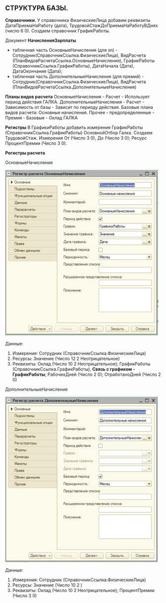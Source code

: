 ## СТРУКТУРА БАЗЫ.
**Справочники.**
У справочника ФизическиеЛица добавим реквизиты ДатаПриемаНаРаботу (дата), ТрудовойСтажДоПриемаНаРаботуВДнях (число 6 0).
Создаем справочник ГрафикРаботы.

Документ **НачисленияЗарплаты** 
  - табличная часть ОсновныеНачисления (для зп) - Сотрудник(СправочникСсылка.ФизическиеЛица), ВидРасчета (ПланВидовРасчетаСсылка.ОсновныеНачисления), ГрафикРаботы (СправочникСсылка.ГрафикРаботы), ДатаНачала (Дата), ДатаОкончания (Дата);
  - табличная часть ДополнительныеНачисления (для премий) - Сотрудник(СправочникСсылка.ФизическиеЛица), ВидРасчета (ПланВидовРасчетаСсылка.ДополнительныеНачисления)

**Планы видов расчета**
ОсновныеНачисления - Расчет - Использует период действия ГАЛКА.
ДополнительныеНачисления - Расчет - Зависимость от базы - Зависит по периоду действия. Базовые плана видов расчета: Основные начисления. Прочее - предопределенные - Премия - Базовые - Оклад ГАЛКА

**Регистры**
В ГрафикиРаботы добавить измерение ГрафикРаботы (СправочникСсылка.ГрафикРаботы) ОсновнойОтбор Галка.
Создаем ТрудовойСтаж. Измерения От (Число 3 0), До (Число 3 0); Ресурс ПроцентПремии (Число 3 0).

**Регистры расчета**

  ОсновныеНачисления

![ОсновныеНачисления](https://raw.githubusercontent.com/grydni4ok/1C/main/%D0%A1%D0%BF%D0%B5%D1%86%D0%B8%D0%B0%D0%BB%D0%B8%D1%81%D1%82/%D0%A1%D0%9F%D0%A0/01%20%D0%B7%D0%B0%D0%B4%D0%B0%D1%87%D0%B0/%D0%9E%D1%81%D0%BD%D0%BE%D0%B2%D0%BD%D1%8B%D0%B5%D0%9D%D0%B0%D1%87%D0%B8%D1%81%D0%BB%D0%B5%D0%BD%D0%B8%D1%8F.jpg)

Данные:
  1. Измерения: Сотрудник (СправочникСсылка.ФизическиеЛица)
  2. Ресурсы: Значение (Число 12 2 Неотрицательное)
  3. Реквизиты: Оклад (Число 10 2 Неотрицательное); ГрафикРаботы (СправочникСсылка.ГрафикРаботы), **Связь с графиком - ГрафикРаботы**; РабочихДней (Число 2 0); ОтработаноДней (Число 2 0)

ДополнительныеНачисления

![ДополнительныеНачисления](https://raw.githubusercontent.com/grydni4ok/1C/main/%D0%A1%D0%BF%D0%B5%D1%86%D0%B8%D0%B0%D0%BB%D0%B8%D1%81%D1%82/%D0%A1%D0%9F%D0%A0/01%20%D0%B7%D0%B0%D0%B4%D0%B0%D1%87%D0%B0/%D0%94%D0%BE%D0%BF%D0%BE%D0%BB%D0%BD%D0%B8%D1%82%D0%B5%D0%BB%D1%8C%D0%BD%D1%8B%D0%B5%D0%9D%D0%B0%D1%87%D0%B8%D1%81%D0%BB%D0%B5%D0%BD%D0%B8%D1%8F%202.jpg)

Данные:
  1. Измерения: Сотрудник (СправочникСсылка.ФизическиеЛица)
  2. Ресурсы: Значение (Число 10 2 )
  3. Реквизиты: Оклад (Число 10 2 Неотрицательное); ПроцентПремии (Число 3 0)

